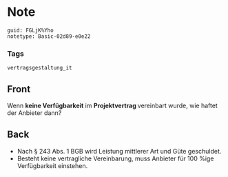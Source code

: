# Note
```
guid: FGLjK%Yho
notetype: Basic-02d89-e0e22
```

### Tags
```
vertragsgestaltung_it
```

## Front
Wenn <b>keine Verfügbarkeit</b> im <b>Projektvertrag </b>vereinbart wurde, wie haftet der Anbieter dann?

## Back
<ul><li>Nach § 243 Abs. 1 BGB wird Leistung mittlerer Art und Güte geschuldet.</li><li>Besteht keine vertragliche Vereinbarung, muss Anbieter für 100 %ige Verfügbarkeit einstehen.</li></ul>
